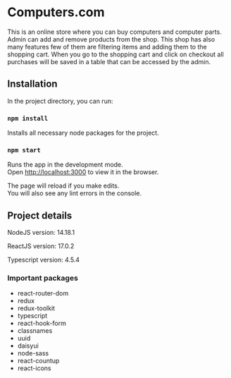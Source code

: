 # Computers.com

This is an online store where you can buy computers and computer parts. Admin can add and remove products from the shop. This shop has also many features few of them are filtering items and adding them to the shopping cart. When you go to the shopping cart and click on checkout all purchases will be saved in a table that can be accessed by the admin.

## Installation

In the project directory, you can run:

### `npm install`

Installs all necessary node packages for the project.

### `npm start`

Runs the app in the development mode.\
Open [http://localhost:3000](http://localhost:3000) to view it in the browser.

The page will reload if you make edits.\
You will also see any lint errors in the console.

## Project details

NodeJS version: 14.18.1

ReactJS version: 17.0.2

Typescript version: 4.5.4

### Important packages

- react-router-dom
- redux
- redux-toolkit
- typescript
- react-hook-form
- classnames
- uuid
- daisyui
- node-sass
- react-countup
- react-icons


